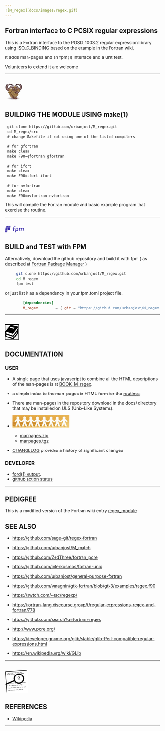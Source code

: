 ```yaml
---
![M_regex](docs/images/regex.gif)
---
```

## Fortran interface to C POSIX regular expressions

This is a Fortran interface to the POSIX 1003.2 regular expression
library using ISO_C_BINDING based on the example in the Fortran wiki.

It adds man-pages and an fpm(1) interface and a unit test.

Volunteers to extend it are welcome


---
![-](docs/images/gnu.gif)
---
## BUILDING THE MODULE USING make(1) 
     git clone https://github.com/urbanjost/M_regex.git
     cd M_regex/src
     # change Makefile if not using one of the listed compilers
     
     # for gfortran
     make clean
     make F90=gfortran gfortran
     
     # for ifort
     make clean
     make F90=ifort ifort

     # for nvfortran
     make clean
     make F90=nvfortran nvfortran

This will compile the Fortran module and basic example
program that exercise the routine.

---
![-](docs/images/fpm_logo.gif)
---
## BUILD and TEST with FPM

   Alternatively, download the github repository and build it with
   fpm ( as described at [Fortran Package Manager](https://github.com/fortran-lang/fpm) )

   ```bash
        git clone https://github.com/urbanjost/M_regex.git
        cd M_regex
        fpm test
   ```

   or just list it as a dependency in your fpm.toml project file.

```toml
        [dependencies]
        M_regex        = { git = "https://github.com/urbanjost/M_regex.git" }
```

---
![-](docs/images/docs.gif)
---
## DOCUMENTATION

### USER
   - A single page that uses javascript to combine all the HTML
     descriptions of the man-pages is at 
     [BOOK_M_regex](https://urbanjost.github.io/M_regex/BOOK_M_regex.html).
   - a simple index to the man-pages in HTML form for the
   [routines](https://urbanjost.github.io/M_regex/man3.html) 
   - There are man-pages in the repository download in the docs/ directory
     that may be installed on ULS (Unix-Like Systems).
   - ![man-pages](docs/images/manpages.gif)
      + [manpages.zip](https://urbanjost.github.io/M_regex/manpages.zip)
      + [manpages.tgz](https://urbanjost.github.io/M_regex/manpages.tgz)

   - [CHANGELOG](docs/CHANGELOG.md) provides a history of significant changes

### DEVELOPER
   - [ford(1) output](https://urbanjost.github.io/M_regex/fpm-ford/index.html).
   - [github action status](docs/STATUS.md) 
<!--
   - [doxygen(1) output](https://urbanjost.github.io/M_regex/doxygen_out/html/index.html).
-->
---
## PEDIGREE

 This is a modified version of the Fortran wiki
 entry [regex_module](https://fortranwiki.org/fortran/show/regex_module)

## SEE ALSO 

   - https://github.com/sage-git/regex-fortran
   - https://github.com/urbanjost/M_match 
   - https://github.com/ZedThree/fortran_pcre 
   - https://github.com/interkosmos/fortran-unix 
   - https://github.com/urbanjost/general-purpose-fortran 
   - https://github.com/vmagnin/gtk-fortran/blob/gtk3/examples/regex.f90 
   - https://swtch.com/~rsc/regexp/ 
   - https://fortran-lang.discourse.group/t/regular-expressions-regex-and-fortran/778 
   - https://github.com/search?q=fortran+regex 
   
   - http://www.pcre.org/ 
   - https://developer.gnome.org/glib/stable/glib-Perl-compatible-regular-expressions.html 
   - https://en.wikipedia.org/wiki/GLib 

---
![-](docs/images/ref.gif)
---
## REFERENCES

   - [Wikipedia](https://en.wikipedia.org/wiki/Regular_expression)
---
